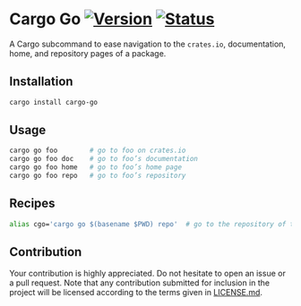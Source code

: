 # Cargo Go [![Version][version-img]][version-url] [![Status][status-img]][status-url]

A Cargo subcommand to ease navigation to the `crates.io`, documentation, home,
and repository pages of a package.

## Installation

```bash
cargo install cargo-go
```

## Usage

```bash
cargo go foo        # go to foo on crates.io
cargo go foo doc    # go to foo’s documentation
cargo go foo home   # go to foo’s home page
cargo go foo repo   # go to foo’s repository
```

## Recipes

```bash
alias cgo='cargo go $(basename $PWD) repo'  # go to the repository of the current package
```

## Contribution

Your contribution is highly appreciated. Do not hesitate to open an issue or a
pull request. Note that any contribution submitted for inclusion in the project
will be licensed according to the terms given in [LICENSE.md](LICENSE.md).

[status-img]: https://travis-ci.org/IvanUkhov/cargo-go.svg?branch=master
[status-url]: https://travis-ci.org/IvanUkhov/cargo-go
[version-img]: https://img.shields.io/crates/v/cargo-go.svg
[version-url]: https://crates.io/crates/cargo-go

